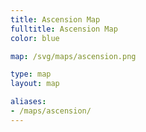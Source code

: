 ```yaml
---
title: Ascension Map
fulltitle: Ascension Map
color: blue

map: /svg/maps/ascension.png

type: map
layout: map

aliases:
- /maps/ascension/
---
```

